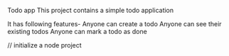 Todo app
This project contains a simple todo application

It has following features- Anyone can create a todo Anyone can see their existing todos Anyone can mark a todo as done

// initialize a node project
